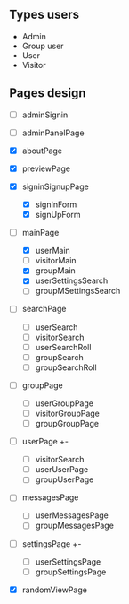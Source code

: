 <!--
https://dribbble.com/shots/5926989-Project-Sitemap-Builder-Sapphire-Data-Architecture-Web-App

Список людей которые хотят попасть в группу
У группы есть подписчики
Группа может объявить встречу и она будет видна всем подписчикам
Добавить в избранное в меню

пользователь может создать группу
у групп тоже есть логин пароль

Рейтинг музыканту выставляет группа с которой он работал после ухода, решение принимают все вместе -->

## Types users

-   Admin
-   Group user
-   User
-   Visitor

## Pages design

-   [ ] adminSignin
-   [ ] adminPanelPage

-   [x] aboutPage
-   [x] previewPage
-   [x] signinSignupPage

    -   [x] signInForm
    -   [x] signUpForm

-   [ ] mainPage

    -   [x] userMain
    -   [ ] visitorMain
    -   [x] groupMain
    -   [x] userSettingsSearch
    -   [ ] groupMSettingsSearch

-   [ ] searchPage

    -   [ ] userSearch
    -   [ ] visitorSearch
    -   [ ] userSearchRoll
    -   [ ] groupSearch
    -   [ ] groupSearchRoll

-   [ ] groupPage

    -   [ ] userGroupPage
    -   [ ] visitorGroupPage
    -   [ ] groupGroupPage

-   [ ] userPage +-

    -   [ ] visitorSearch
    -   [ ] userUserPage
    -   [ ] groupUserPage

-   [ ] messagesPage

    -   [ ] userMessagesPage
    -   [ ] groupMessagesPage

-   [ ] settingsPage +-

    -   [ ] userSettingsPage
    -   [ ] groupSettingsPage

-   [x] randomViewPage

<!-- -   [ ] videoStreamPage -->
<!-- -   [ ] createRequest -->
